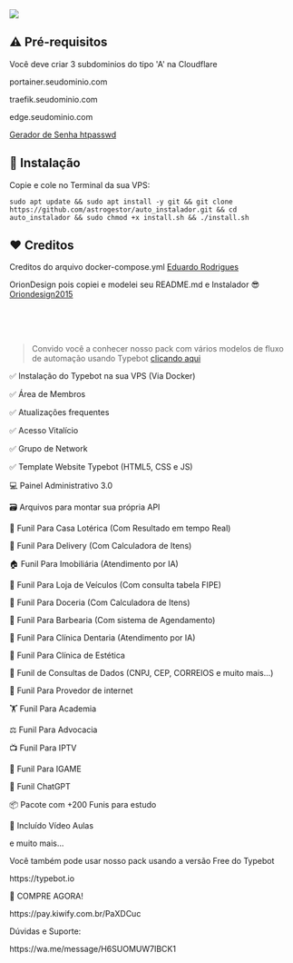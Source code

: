 
<img src="https://i.postimg.cc/JnN8zFPH/Capa-facebook-marketing-digital-minimalista-preto-roxo-azul.png"> 

## ⚠️ Pré-requisitos

Você deve criar 3 subdominios do tipo 'A' na Cloudflare 
<p>portainer.seudominio.com</p>
<p>traefik.seudominio.com</p>
<p>edge.seudominio.com</p>

<a href="https://app.afcode.com.br/gerador-senhas">Gerador de Senha htpasswd</a>

## 💽 Instalação

<p>Copie e cole no Terminal da sua VPS:</p>

```
sudo apt update && sudo apt install -y git && git clone https://github.com/astrogestor/auto_instalador.git && cd auto_instalador && sudo chmod +x install.sh && ./install.sh
```

## ❤️ Creditos

<p>Creditos do arquivo docker-compose.yml <a href="https://www.youtube.com/@astrogestor">Eduardo Rodrigues</a></p>
<p>OrionDesign pois copiei e modelei seu README.md e Instalador 😎 <a href="https://github.com/oriondesign2015/SetupOrion">Oriondesign2015</a> </p>
<br><br><br>

> Convido você a conhecer nosso pack com vários modelos de fluxo de automação usando Typebot
[clicando aqui](https:/embreve)

<p>✅ Instalação do Typebot na sua VPS (Via Docker)</p>
<p>✅ Área de Membros</p>
<p>✅ Atualizações frequentes</p>
<p>✅ Acesso Vitalício </p>
<p>✅ Grupo de Network</p>
<p>✅ Template Website Typebot (HTML5, CSS e JS)</p>
<p>💻 Painel Administrativo 3.0</p>
<p>🗃️ Arquivos para montar sua própria API</p>
<p>🎰 Funil Para Casa Lotérica (Com Resultado em tempo Real)</p>
<p>🍔 Funil Para Delivery (Com Calculadora de Itens)</p>
<p>🏠 Funil Para Imobiliária (Atendimento por IA)</p>
<p>🚗 Funil Para Loja de Veículos (Com consulta tabela FIPE)</p>
<p>🍰 Funil Para Doceria (Com Calculadora de Itens)</p>
<p>💈 Funil Para Barbearia (Com sistema de Agendamento)</p>
<p>🦷 Funil Para Clínica Dentaria (Atendimento por IA)</p>
<p>💆 Funil Para Clínica de Estética</p>
<p>💼 Funil de Consultas de Dados (CNPJ, CEP, CORREIOS e muito mais...)</p>
<p>📶 Funil Para Provedor de internet</p>
<p>🏋️ Funil Para Academia</p>
<p>⚖️ Funil Para Advocacia</p>
<p>📺 Funil Para IPTV</p>
<p>🎰 Funil Para IGAME</p>
<p>🤖 Funil ChatGPT</p>
<p>📦 Pacote com +200 Funis para estudo</p>
<p>🎥 Incluído Vídeo Aulas</p>
<p>e muito mais...</p>

<p>Você também pode usar nosso pack usando a versão Free do Typebot</p>
<p>https://typebot.io</p>

<p>🛒 COMPRE AGORA!</p>
<p>https://pay.kiwify.com.br/PaXDCuc</p>

<p>Dúvidas e Suporte:</p>
<p>https://wa.me/message/H6SUOMUW7IBCK1</p>

